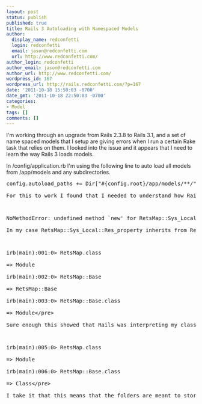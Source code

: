 ```yaml
---
layout: post
status: publish
published: true
title: Rails 3 Autoloading with Namespaced Models
author:
  display_name: redconfetti
  login: redconfetti
  email: jason@redconfetti.com
  url: http://www.redconfetti.com/
author_login: redconfetti
author_email: jason@redconfetti.com
author_url: http://www.redconfetti.com/
wordpress_id: 167
wordpress_url: http://rails.redconfetti.com/?p=167
date: '2011-10-18 15:50:03 -0700'
date_gmt: '2011-10-18 22:50:03 -0700'
categories:
- Model
tags: []
comments: []
---
```

<p>I'm working through an upgrade from Rails 2.3.8 to Rails 3.1, and a set of name spaced models that I setup are giving errors when I run a certain Rake task that relies on them. I looked into the issue and it appears that I need to learn the way Rails 3 loads models.</p>
<p>In &#47;config&#47;application.rb I'm using the following line to auto load all models from &#47;app&#47;models and any subdirectories.</p>
<pre class="brush:rails">config.autoload_paths += Dir["#{config.root}&#47;app&#47;models&#47;**&#47;"]<&#47;pre><br />
For this to work I found that I needed to understand how Rails 3 interprets the folder and filenames. Some models weren't even registering as available, so I created folders for each class and put their files under each folder. This seemed to resolve some errors, but then I was receiving errors when I would try to instantiate a new object from one of the defined classes in the Rails console:</p>
<pre class="brush:shell">NoMethodError: undefined method `new' for RetsMap::Sys_Local::Res_property::Class_1:Module<&#47;pre><br />
In my case RetsMap::Sys_Local::Res_property inherits from RetsMap::Base, and RetsMap::Sys_Local::Res_property::Class_1 inherits from RetsMap::Sys_Local::Res_property. I then tried to see why I was receiving this mention of 'Module' at the end of my 'Class_1' by starting with RetsMap::Base.</p>
<pre class="brush:shell">irb(main):001:0> RetsMap.class<br />
=> Module<br />
irb(main):002:0> RetsMap::Base<br />
=> RetsMap::Base<br />
irb(main):003:0> RetsMap::Base.class<br />
=> Module<&#47;pre><br />
Sure enough this showed that Rails was interpreting my class as a module. Since these sub-classes inherit from RetsMap::Base, which is loading as a Module, I figured that I needed to start there. I moved the file which defined the class from &#47;app&#47;models&#47;rets_map&#47;base&#47; folder to &#47;app&#47;models&#47;rets_map&#47;base.rb and this caused the class to load as a class.</p>
<pre class="brush:shell">irb(main):005:0> RetsMap.class<br />
=> Module<br />
irb(main):006:0> RetsMap::Base.class<br />
=> Class<&#47;pre><br />
I take it that this means that the folders are meant to store modules, with the files representing the classes. At the same time, a subdirectory must be created for each subsequent namespace or else you'll receive an error that it was expecting the file to define itself in the namespace of the folder it belongs to. If you create a file in a directory with the same name as the directory, it can define a class for that namespace instead of being loaded as a module.</p>
